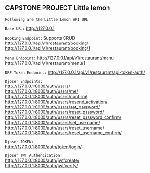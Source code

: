 ## CAPSTONE PROJECT Little lemon

`Following are the Little Lemon API URL`

`Base URL:` http://127.0.0.1

`Booking Endpoint:` Supports CRUD
http://127.0.0.1/api/v1/restaurant/booking/ <br/>
http://127.0.0.1/api/v1/restaurant/booking/1 <br/>

`Menu Endpoint:`
http://127.0.0.1/api/v1/restaurant/menu
http://127.0.0.1/api/v1/restaurant/menu/1

`DRF Token Endpoint:`
http://127.0.0.1/api/v1/restaurant/api-token-auth/


`Djoser Endpoints:`<br/>
http://127.0.0.1:8000/auth/users/<br/>
http://127.0.0.1:8000/auth/users/me/<br/>
http://127.0.0.1:8000/auth/users/confirm/<br/>
http://127.0.0.1:8000/auth/users/resend_activation/<br/>
http://127.0.0.1:8000/auth/users/set_password/<br/>
http://127.0.0.1:8000/auth/users/reset_password/<br/>
http://127.0.0.1:8000/auth/users/reset_password_confirm/<br/>
http://127.0.0.1:8000/auth/users/set_username/<br/>
http://127.0.0.1:8000/auth/users/reset_username/<br/>
http://127.0.0.1:8000/auth/users/reset_username_confirm/<br/>

`Djoser TOKEN:`<br/>
http://127.0.0.1:8000/auth/token/login/<br/>

`Djoser JWT Authentication:`<br/>
http://127.0.0.1:8000/auth/jwt/create/<br/>
http://127.0.0.1:8000/auth/jwt/verify/
